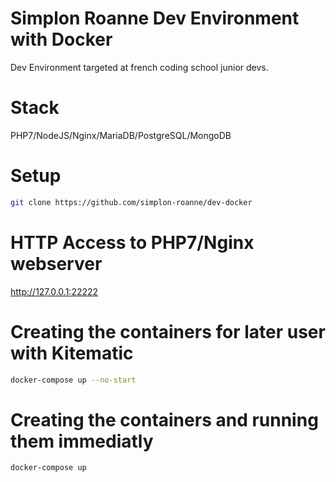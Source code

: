 # Simplon Roanne Dev Environment with Docker

Dev Environment targeted at french coding school junior devs.

# Stack

PHP7/NodeJS/Nginx/MariaDB/PostgreSQL/MongoDB 

# Setup
```bash
git clone https://github.com/simplon-roanne/dev-docker
```

# HTTP Access to PHP7/Nginx webserver
http://127.0.0.1:22222

# Creating the containers for later user with Kitematic
```bash
docker-compose up --no-start
```

# Creating the containers and running them immediatly
```bash
docker-compose up 
```

